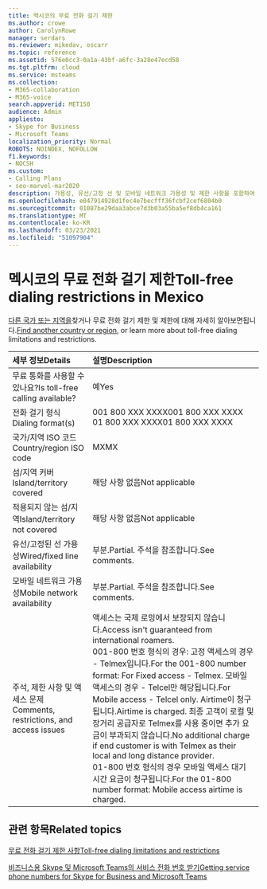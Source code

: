 ```yaml
---
title: 멕시코의 무료 전화 걸기 제한
ms.author: crowe
author: CarolynRowe
manager: serdars
ms.reviewer: mikedav, oscarr
ms.topic: reference
ms.assetid: 576e0cc3-0a1a-43bf-a6fc-3a28e47ecd58
ms.tgt.pltfrm: cloud
ms.service: msteams
ms.collection:
- M365-collaboration
- M365-voice
search.appverid: MET150
audience: Admin
appliesto:
- Skype for Business
- Microsoft Teams
localization_priority: Normal
ROBOTS: NOINDEX, NOFOLLOW
f1.keywords:
- NOCSH
ms.custom:
- Calling Plans
- seo-marvel-mar2020
description: 가용성, 유선/고정 선 및 모바일 네트워크 가용성 및 제한 사항을 포함하여 멕시코에서 무료 전화 번호로 전화하는 방법을 알아보습니다.
ms.openlocfilehash: e047914928d1fec4e7becfff36fcbf2cef6804b0
ms.sourcegitcommit: 01087be29daa3abce7d3b03a55ba5ef8db4ca161
ms.translationtype: MT
ms.contentlocale: ko-KR
ms.lasthandoff: 03/23/2021
ms.locfileid: "51097904"
---
```

# <a name="toll-free-dialing-restrictions-in-mexico"></a><span data-ttu-id="4c87a-103">멕시코의 무료 전화 걸기 제한</span><span class="sxs-lookup"><span data-stu-id="4c87a-103">Toll-free dialing restrictions in Mexico</span></span>

<span data-ttu-id="4c87a-104">[다른 국가 또는 지역을](../toll-free-dialing-limitations-and-restrictions.md)찾거나 무료 전화 걸기 제한 및 제한에 대해 자세히 알아보면됩니다.</span><span class="sxs-lookup"><span data-stu-id="4c87a-104">[Find another country or region](../toll-free-dialing-limitations-and-restrictions.md), or learn more about toll-free dialing limitations and restrictions.</span></span>


|<span data-ttu-id="4c87a-105">**세부 정보**</span><span class="sxs-lookup"><span data-stu-id="4c87a-105">**Details**</span></span>|<span data-ttu-id="4c87a-106">**설명**</span><span class="sxs-lookup"><span data-stu-id="4c87a-106">**Description**</span></span>|
|:-----|:-----|
|<span data-ttu-id="4c87a-107">무료 통화를 사용할 수 있나요?</span><span class="sxs-lookup"><span data-stu-id="4c87a-107">Is toll-free calling available?</span></span>  <br/> |<span data-ttu-id="4c87a-108">예</span><span class="sxs-lookup"><span data-stu-id="4c87a-108">Yes</span></span>  <br/> |
|<span data-ttu-id="4c87a-109">전화 걸기 형식</span><span class="sxs-lookup"><span data-stu-id="4c87a-109">Dialing format(s)</span></span>  <br/> | <span data-ttu-id="4c87a-110">001 800 XXX XXXX</span><span class="sxs-lookup"><span data-stu-id="4c87a-110">001 800 XXX XXXX</span></span> <br/>  <span data-ttu-id="4c87a-111">01 800 XXX XXXX</span><span class="sxs-lookup"><span data-stu-id="4c87a-111">01 800 XXX XXXX</span></span> <br/> |
|<span data-ttu-id="4c87a-112">국가/지역 ISO 코드</span><span class="sxs-lookup"><span data-stu-id="4c87a-112">Country/region ISO code</span></span>  <br/> |<span data-ttu-id="4c87a-113">MX</span><span class="sxs-lookup"><span data-stu-id="4c87a-113">MX</span></span>  <br/> |
|<span data-ttu-id="4c87a-114">섬/지역 커버</span><span class="sxs-lookup"><span data-stu-id="4c87a-114">Island/territory covered</span></span>  <br/> |<span data-ttu-id="4c87a-115">해당 사항 없음</span><span class="sxs-lookup"><span data-stu-id="4c87a-115">Not applicable</span></span>  <br/> |
|<span data-ttu-id="4c87a-116">적용되지 않는 섬/지역</span><span class="sxs-lookup"><span data-stu-id="4c87a-116">Island/territory not covered</span></span>  <br/> |<span data-ttu-id="4c87a-117">해당 사항 없음</span><span class="sxs-lookup"><span data-stu-id="4c87a-117">Not applicable</span></span>  <br/> |
|<span data-ttu-id="4c87a-118">유선/고정된 선 가용성</span><span class="sxs-lookup"><span data-stu-id="4c87a-118">Wired/fixed line availability</span></span>  <br/> |<span data-ttu-id="4c87a-119">부분.</span><span class="sxs-lookup"><span data-stu-id="4c87a-119">Partial.</span></span> <span data-ttu-id="4c87a-120">주석을 참조합니다.</span><span class="sxs-lookup"><span data-stu-id="4c87a-120">See comments.</span></span>  <br/> |
|<span data-ttu-id="4c87a-121">모바일 네트워크 가용성</span><span class="sxs-lookup"><span data-stu-id="4c87a-121">Mobile network availability</span></span>  <br/> |<span data-ttu-id="4c87a-122">부분.</span><span class="sxs-lookup"><span data-stu-id="4c87a-122">Partial.</span></span> <span data-ttu-id="4c87a-123">주석을 참조합니다.</span><span class="sxs-lookup"><span data-stu-id="4c87a-123">See comments.</span></span>  <br/> |
|<span data-ttu-id="4c87a-124">주석, 제한 사항 및 액세스 문제</span><span class="sxs-lookup"><span data-stu-id="4c87a-124">Comments, restrictions, and access issues</span></span>  <br/> |<span data-ttu-id="4c87a-125">액세스는 국제 로밍에서 보장되지 않습니다.</span><span class="sxs-lookup"><span data-stu-id="4c87a-125">Access isn't guaranteed from international roamers.</span></span>  <br/> <span data-ttu-id="4c87a-126">001-800 번호 형식의 경우: 고정 액세스의 경우 - Telmex입니다.</span><span class="sxs-lookup"><span data-stu-id="4c87a-126">For the 001-800 number format: For Fixed access - Telmex.</span></span> <span data-ttu-id="4c87a-127">모바일 액세스의 경우 - Telcel만 해당됩니다.</span><span class="sxs-lookup"><span data-stu-id="4c87a-127">For Mobile access - Telcel only.</span></span> <span data-ttu-id="4c87a-128">Airtime이 청구됩니다.</span><span class="sxs-lookup"><span data-stu-id="4c87a-128">Airtime is charged.</span></span> <span data-ttu-id="4c87a-129">최종 고객이 로컬 및 장거리 공급자로 Telmex를 사용 중이면 추가 요금이 부과되지 않습니다.</span><span class="sxs-lookup"><span data-stu-id="4c87a-129">No additional charge if end customer is with Telmex as their local and long distance provider.</span></span>  <br/> <span data-ttu-id="4c87a-130">01-800 번호 형식의 경우 모바일 액세스 대기 시간 요금이 청구됩니다.</span><span class="sxs-lookup"><span data-stu-id="4c87a-130">For the 01-800 number format: Mobile access airtime is charged.</span></span>  <br/> |
   
## <a name="related-topics"></a><span data-ttu-id="4c87a-131">관련 항목</span><span class="sxs-lookup"><span data-stu-id="4c87a-131">Related topics</span></span>

[<span data-ttu-id="4c87a-132">무료 전화 걸기 제한 사항</span><span class="sxs-lookup"><span data-stu-id="4c87a-132">Toll-free dialing limitations and restrictions</span></span>](../toll-free-dialing-limitations-and-restrictions.md)

[<span data-ttu-id="4c87a-133">비즈니스용 Skype 및 Microsoft Teams의 서비스 전화 번호 받기</span><span class="sxs-lookup"><span data-stu-id="4c87a-133">Getting service phone numbers for Skype for Business and Microsoft Teams</span></span>](../getting-service-phone-numbers.md)

  
